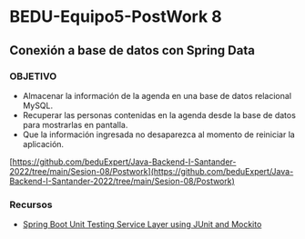 # BEDU-Equipo5-PostWork 8

## Conexión a base de datos con Spring Data

### OBJETIVO

- Almacenar la información de la agenda en una base de datos relacional MySQL.
- Recuperar las personas contenidas en la agenda desde la base de datos para mostrarlas en pantalla.
- Que la información ingresada no desaparezca al momento de reiniciar la aplicación.

[https://github.com/beduExpert/Java-Backend-I-Santander-2022/tree/main/Sesion-08/Postwork](https://github.com/beduExpert/Java-Backend-I-Santander-2022/tree/main/Sesion-08/Postwork)

### Recursos

- [ Spring Boot Unit Testing Service Layer using JUnit and Mockito](https://www.javaguides.net/2022/03/spring-boot-unit-testing-service-layer.html)
